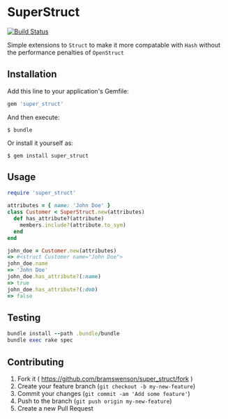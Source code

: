 # SuperStruct

[![Build Status](https://travis-ci.org/bramswenson/super_struct.svg?branch=master)](https://travis-ci.org/bramswenson/super_struct)

Simple extensions to `Struct` to make it more compatable with `Hash` without the performance penalties of `OpenStruct`

## Installation

Add this line to your application's Gemfile:

```ruby
gem 'super_struct'
```

And then execute:

    $ bundle

Or install it yourself as:

    $ gem install super_struct

## Usage

```ruby
require 'super_struct'

attributes = { name: 'John Doe' }
class Customer < SuperStruct.new(attributes)
  def has_attribute?(attribute)
    members.include?(attribute.to_sym)
  end
end

john_doe = Customer.new(attributes)
=> #<struct Customer name="John Doe">
john_doe.name
=> 'John Doe'
john_doe.has_attribute?(:name)
=> true
john_doe.has_attribute?(:dob)
=> false
```

## Testing

```ruby
bundle install --path .bundle/bundle
bundle exec rake spec
```

## Contributing

1. Fork it ( https://github.com/bramswenson/super_struct/fork )
2. Create your feature branch (`git checkout -b my-new-feature`)
3. Commit your changes (`git commit -am 'Add some feature'`)
4. Push to the branch (`git push origin my-new-feature`)
5. Create a new Pull Request
